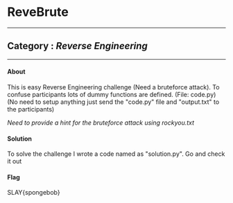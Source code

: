 # ReveBrute
---
## Category : <i>Reverse Engineering</i>
---
#### About
This is easy Reverse Engineering challenge (Need a bruteforce attack). To confuse participants lots of dummy functions are defined. (File: code.py)
(No need to setup anything just send the "code.py" file and "output.txt" to the participants)

*Need to provide a hint for the bruteforce attack using rockyou.txt*

#### Solution
To solve the challenge I wrote a code named as "solution.py". Go and check it out
#### Flag
SLAY{spongebob}
